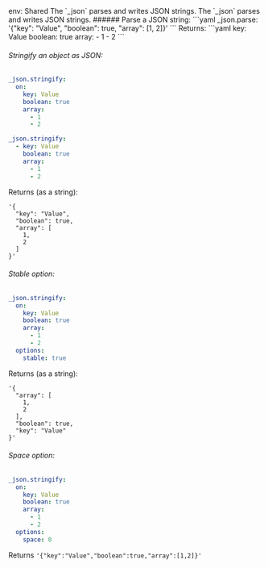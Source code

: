 <TITLE>_json</TITLE>
<METADATA>env: Shared</METADATA>
<DESCRIPTION>The `_json` parses and writes JSON strings.</DESCRIPTION>
<USAGE>The `_json` parses and writes JSON strings.</USAGE>
<EXAMPLES>###### Parse a JSON string:
```yaml
_json.parse: '{"key": "Value", "boolean": true, "array": [1, 2]}'
```
Returns:
```yaml
key: Value
boolean: true
array:
  - 1
  - 2
```

###### Stringify an object as JSON:

```yaml
_json.stringify:
  on:
    key: Value
    boolean: true
    array:
      - 1
      - 2
```

```yaml
_json.stringify:
  - key: Value
    boolean: true
    array:
      - 1
      - 2
```

Returns (as a string):

```text
'{
  "key": "Value",
  "boolean": true,
  "array": [
    1,
    2
  ]
}'
```

###### Stable option:

```yaml
_json.stringify:
  on:
    key: Value
    boolean: true
    array:
      - 1
      - 2
  options:
    stable: true
```

Returns (as a string):

```text
'{
  "array": [
    1,
    2
  ],
  "boolean": true,
  "key": "Value"
}'
```

###### Space option:

```yaml
_json.stringify:
  on:
    key: Value
    boolean: true
    array:
      - 1
      - 2
  options:
    space: 0
```

Returns `'{"key":"Value","boolean":true,"array":[1,2]}'`</EXAMPLES>
